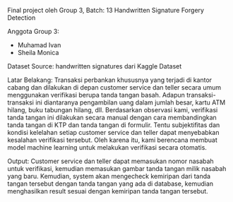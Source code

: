 Final project oleh Group 3, Batch: 13
Handwritten Signature Forgery Detection

Anggota Group 3:

- Muhamad Ivan
- Sheila Monica

Dataset Source: handwritten signatures dari Kaggle Dataset

Latar Belakang:
Transaksi perbankan khususnya yang terjadi di kantor cabang dan dilakukan di depan customer service dan teller secara umum menggunakan verifikasi berupa tanda tangan basah. Adapun transaksi-transaksi ini diantaranya pengambilan uang dalam jumlah besar, kartu ATM hilang, buku tabungan hilang, dll. Berdasarkan observasi kami, verifikasi tanda tangan ini dilakukan secara manual dengan cara membandingkan tanda tangan di KTP dan tanda tangan di formulir. Tentu subjektifitas dan kondisi kelelahan setiap customer service dan teller dapat menyebabkan kesalahan verifikasi tersebut. Oleh karena itu, kami berencana membuat model machine learning untuk melakukan verifikasi secara otomatis.

Output:
Customer service dan teller dapat memasukan nomor nasabah untuk verifikasi, kemudian memasukan gambar tanda tangan milik nasabah yang baru. Kemudian, system akan mengecheck kemiripan dari tanda tangan tersebut dengan tanda tangan yang ada di database, kemudian menghasilkan result sesuai dengan kemiripan tanda tangan tersebut.